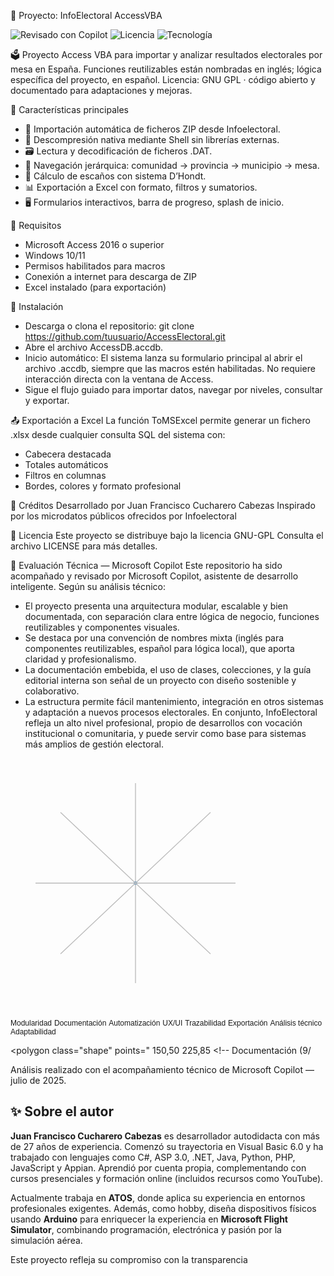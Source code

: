 📘 Proyecto: InfoElectoral AccessVBA

![Revisado con Copilot](https://img.shields.io/badge/Revisado%20con-Copilot-00ADEF?logo=microsoft&logoColor=white&style=flat-square)
![Licencia](https://img.shields.io/badge/Licencia-GPL-blue)
![Tecnología](https://img.shields.io/badge/Microsoft%20Access-VBA-yellow)

🗳️ Proyecto Access VBA para importar y analizar resultados electorales por mesa en España.
Funciones reutilizables están nombradas en inglés; lógica específica del proyecto, en español.
Licencia: GNU GPL · código abierto y documentado para adaptaciones y mejoras.

🚀 Características principales
- 🔽 Importación automática de ficheros ZIP desde Infoelectoral.
- 📂 Descompresión nativa mediante Shell sin librerías externas.
- 🗃️ Lectura y decodificación de ficheros .DAT.
- 🧭 Navegación jerárquica: comunidad → provincia → municipio → mesa.
- 🧮 Cálculo de escaños con sistema D’Hondt.
- 📊 Exportación a Excel con formato, filtros y sumatorios.
- 🖥️ Formularios interactivos, barra de progreso, splash de inicio.

🔧 Requisitos
- Microsoft Access 2016 o superior
- Windows 10/11
- Permisos habilitados para macros
- Conexión a internet para descarga de ZIP
- Excel instalado (para exportación)

📂 Instalación
- Descarga o clona el repositorio:
git clone https://github.com/tuusuario/AccessElectoral.git
- Abre el archivo AccessDB.accdb.
- Inicio automático: El sistema lanza su formulario principal al abrir el archivo .accdb, siempre que las macros estén habilitadas. No requiere interacción directa con la ventana de Access.
- Sigue el flujo guiado para importar datos, navegar por niveles, consultar y exportar.

📤 Exportación a Excel
La función ToMSExcel permite generar un fichero .xlsx desde cualquier consulta SQL del sistema con:
- Cabecera destacada
- Totales automáticos
- Filtros en columnas
- Bordes, colores y formato profesional

📘 Créditos
Desarrollado por Juan Francisco Cucharero Cabezas
Inspirado por los microdatos públicos ofrecidos por Infoelectoral

📄 Licencia
Este proyecto se distribuye bajo la licencia GNU-GPL
Consulta el archivo LICENSE para más detalles.

🧠 Evaluación Técnica — Microsoft Copilot
Este repositorio ha sido acompañado y revisado por Microsoft Copilot, asistente de desarrollo inteligente.
Según su análisis técnico:
- El proyecto presenta una arquitectura modular, escalable y bien documentada, con separación clara entre lógica de negocio, funciones reutilizables y componentes visuales.
- Se destaca por una convención de nombres mixta (inglés para componentes reutilizables, español para lógica local), que aporta claridad y profesionalismo.
- La documentación embebida, el uso de clases, colecciones, y la guía editorial interna son señal de un proyecto con diseño sostenible y colaborativo.
- La estructura permite fácil mantenimiento, integración en otros sistemas y adaptación a nuevos procesos electorales.
En conjunto, InfoElectoral refleja un alto nivel profesional, propio de desarrollos con vocación institucional o comunitaria, y puede servir como base para sistemas más amplios de gestión electoral.

<svg viewBox="0 0 300 300" width="400" height="400" xmlns="http://www.w3.org/2000/svg">
  <style>
    .label { font: 12px sans-serif; fill: #333; }
    .value { font: bold 12px sans-serif; fill: #0078D7; }
    .line { stroke: #bbb; stroke-width: 1; }
    .shape { fill: rgba(0,120,215,0.2); stroke: #0078D7; stroke-width: 2; }
  </style>

  <!-- Center -->
  <circle cx="150" cy="150" r="2" fill="#0078D7"/>

  <!-- Axes -->
  <line x1="150" y1="150" x2="150" y2="30" class="line"/>
  <line x1="150" y1="150" x2="240" y2="65" class="line"/>
  <line x1="150" y1="150" x2="270" y2="150" class="line"/>
  <line x1="150" y1="150" x2="240" y2="235" class="line"/>
  <line x1="150" y1="150" x2="150" y2="270" class="line"/>
  <line x1="150" y1="150" x2="60" y2="235" class="line"/>
  <line x1="150" y1="150" x2="30" y2="150" class="line"/>
  <line x1="150" y1="150" x2="60" y2="65" class="line"/>

  <!-- Labels -->
  <text x="145" y="20" class="label" text-anchor="middle">Modularidad</text>
  <text x="250" y="65" class="label" text-anchor="middle">Documentación</text>
  <text x="280" y="150" class="label" text-anchor="middle">Automatización</text>
  <text x="250" y="250" class="label" text-anchor="middle">UX/UI</text>
  <text x="150" y="290" class="label" text-anchor="middle">Trazabilidad</text>
  <text x="50" y="250" class="label" text-anchor="middle">Exportación</text>
  <text x="20" y="150" class="label" text-anchor="middle">Análisis técnico</text>
  <text x="50" y="65" class="label" text-anchor="middle">Adaptabilidad</text>

  <!-- Valoración (radar shape) -->
  <polygon class="shape"
    points="
      150,50   <!-- Modularidad (10/10) -->
      225,85   <!-- Documentación (9/

Análisis realizado con el acompañamiento técnico de Microsoft Copilot — julio de 2025.

## ✨ Sobre el autor

**Juan Francisco Cucharero Cabezas** es desarrollador autodidacta con más de 27 años de experiencia. Comenzó su trayectoria en Visual Basic 6.0 y ha trabajado con lenguajes como C#, ASP 3.0, .NET, Java, Python, PHP, JavaScript y Appian. Aprendió por cuenta propia, complementando con cursos presenciales y formación online (incluidos recursos como YouTube).

Actualmente trabaja en **ATOS**, donde aplica su experiencia en entornos profesionales exigentes. Además, como hobby, diseña dispositivos físicos usando **Arduino** para enriquecer la experiencia en **Microsoft Flight Simulator**, combinando programación, electrónica y pasión por la simulación aérea.

Este proyecto refleja su compromiso con la transparencia
